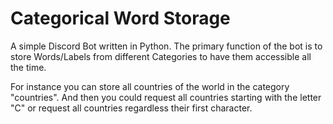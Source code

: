 # Categorical Word Storage

A simple Discord Bot written in Python. 
The primary function of the bot is to store Words/Labels from different Categories to have them accessible all the time.

For instance you can store all countries of the world in the category "countries".
And then you could request all countries starting with the letter "C" or request all countries regardless their first character.
